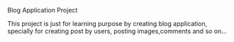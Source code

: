 Blog Application Project

This project is just for learning purpose by creating blog application, specially for creating post by users, posting images,comments and so on...
